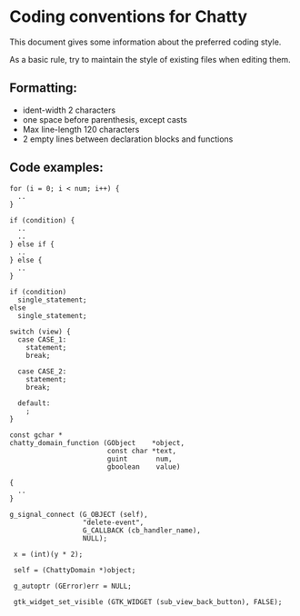 # Coding conventions for Chatty

This document gives some information about the preferred coding style.

As a basic rule, try to maintain the style of existing files when editing them.


## Formatting: 

- ident-width 2 characters
- one space before parenthesis, except casts
- Max line-length 120 characters
- 2 empty lines between declaration blocks and functions


## Code examples:

```
for (i = 0; i < num; i++) {
  ..
}
```

```
if (condition) {
  ..
  ..
} else if {
  ..
} else {
  ..
}
```

```
if (condition)
  single_statement;
else
  single_statement;
```

```
switch (view) {
  case CASE_1:
    statement;
    break;

  case CASE_2:
    statement;
    break;

  default:
    ;
}
```

```
const gchar *
chatty_domain_function (GObject    *object,                   
                        const char *text,
                        guint       num,
                        gboolean    value)

{
  ..
}
```

```
g_signal_connect (G_OBJECT (self),
                  "delete-event",
                  G_CALLBACK (cb_handler_name),
                  NULL);
```

```
 x = (int)(y * 2);

 self = (ChattyDomain *)object;

 g_autoptr (GError)err = NULL;

 gtk_widget_set_visible (GTK_WIDGET (sub_view_back_button), FALSE);
```